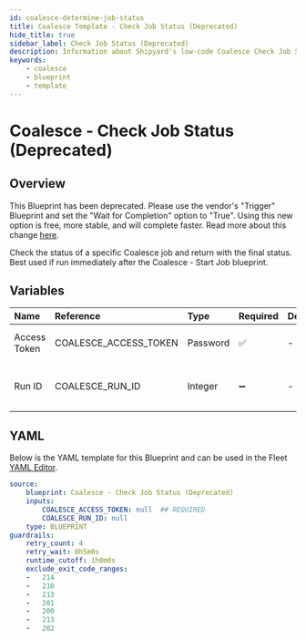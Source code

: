 ```yaml
---
id: coalesce-determine-job-status
title: Coalesce Template - Check Job Status (Deprecated)
hide_title: true
sidebar_label: Check Job Status (Deprecated)
description: Information about Shipyard's low-code Coalesce Check Job Status (Deprecated) blueprint. Quickly determine the status of Coalesce job 
keywords:
    - coalesce
    - blueprint
    - template
---
```


# Coalesce - Check Job Status (Deprecated)

## Overview
This Blueprint has been deprecated. Please use the vendor's "Trigger" Blueprint and set the "Wait for Completion" option to "True". Using this new option is free, more stable, and will complete faster. Read more about this change [here](https://www.shipyardapp.com/blog/orchestrate-data-tools-free).

Check the status of a specific Coalesce job and return with the final status. Best used if run immediately after the Coalesce - Start Job blueprint.

## Variables

| Name | Reference | Type | Required | Default | Options | Description |
|:-----|:----------|:-----|:---------|:--------|:--------|:------------|
| Access Token | COALESCE_ACCESS_TOKEN  | Password |:white_check_mark: | - | - | The Coalesce API token |
| Run ID | COALESCE_RUN_ID  | Integer |:heavy_minus_sign: | - | - | The ID of the specific run to query |


## YAML
Below is the YAML template for this Blueprint and can be used in the Fleet [YAML Editor](../../reference/fleets/yaml-editor.md).
```yaml
source:
    blueprint: Coalesce - Check Job Status (Deprecated)
    inputs:
        COALESCE_ACCESS_TOKEN: null  ## REQUIRED
        COALESCE_RUN_ID: null
    type: BLUEPRINT
guardrails:
    retry_count: 4
    retry_wait: 0h5m0s
    runtime_cutoff: 1h0m0s
    exclude_exit_code_ranges:
    -   214
    -   210
    -   213
    -   201
    -   200
    -   213
    -   202

```
